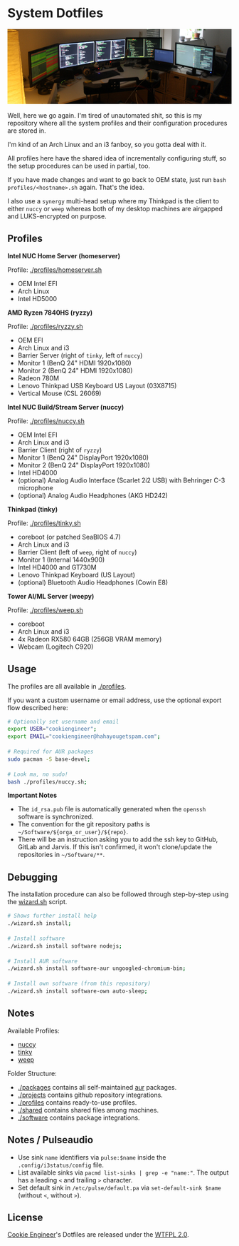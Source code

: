 
# System Dotfiles

![Camera Picture](./README.jpg)

Well, here we go again. I'm tired of unautomated shit, so this
is my repository where all the system profiles and their
configuration procedures are stored in.

I'm kind of an Arch Linux and an i3 fanboy, so you gotta deal
with it.

All profiles here have the shared idea of incrementally configuring
stuff, so the setup procedures can be used in partial, too.

If you have made changes and want to go back to OEM state,
just run `bash profiles/<hostname>.sh` again. That's the idea.

I also use a `synergy` multi-head setup where my Thinkpad is
the client to either `nuccy` or `weep` whereas both of my
desktop machines are airgapped and LUKS-encrypted on purpose.


## Profiles

**Intel NUC Home Server (homeserver)**

Profile: [./profiles/homeserver.sh](./profiles/homeserver.sh)

- OEM Intel EFI
- Arch Linux
- Intel HD5000

**AMD Ryzen 7840HS (ryzzy)**

Profile: [./profiles/ryzzy.sh](./profiles/ryzzy.sh)

- OEM EFI
- Arch Linux and i3
- Barrier Server (right of `tinky`, left of `nuccy`)
- Monitor 1 (BenQ 24" HDMI 1920x1080)
- Monitor 2 (BenQ 24" HDMI 1920x1080)
- Radeon 780M
- Lenovo Thinkpad USB Keyboard US Layout (03X8715)
- Vertical Mouse (CSL 26069)

**Intel NUC Build/Stream Server (nuccy)**

Profile: [./profiles/nuccy.sh](./profiles/nuccy.sh)

- OEM Intel EFI
- Arch Linux and i3
- Barrier Client (right of `ryzzy`)
- Monitor 1 (BenQ 24" DisplayPort 1920x1080)
- Monitor 2 (BenQ 24" DisplayPort 1920x1080)
- Intel HD4000
- (optional) Analog Audio Interface (Scarlet 2i2 USB) with Behringer C-3 microphone
- (optional) Analog Audio Headphones (AKG HD242)

**Thinkpad (tinky)**

Profile: [./profiles/tinky.sh](./profiles/tinky.sh)

- coreboot (or patched SeaBIOS 4.7)
- Arch Linux and i3
- Barrier Client (left of `weep`, right of `nuccy`)
- Monitor 1 (Internal 1440x900)
- Intel HD4000 and GT730M
- Lenovo Thinkpad Keyboard (US Layout)
- (optional) Bluetooth Audio Headphones (Cowin E8)

**Tower AI/ML Server (weepy)**

Profile: [./profiles/weep.sh](./profiles/weep.sh)

- coreboot
- Arch Linux and i3
- 4x Radeon RX580 64GB (256GB VRAM memory)
- Webcam (Logitech C920)


## Usage

The profiles are all available in [./profiles](./profiles).

If you want a custom username or email address, use the
optional export flow described here:

```bash
# Optionally set username and email
export USER="cookiengineer";
export EMAIL="cookiengineer@hahayougetspam.com";

# Required for AUR packages
sudo pacman -S base-devel;

# Look ma, no sudo!
bash ./profiles/nuccy.sh;
```

**Important Notes**

- The `id_rsa.pub` file is automatically generated when the `openssh` software is synchronized.
- The convention for the git repository paths is `~/Software/${orga_or_user}/${repo}`.
- There will be an instruction asking you to add the ssh key to GitHub, GitLab and Jarvis.
  If this isn't confirmed, it won't clone/update the repositories in `~/Software/**`.


## Debugging

The installation procedure can also be followed through
step-by-step using the [wizard.sh](./wizard.sh) script.

```bash
# Shows further install help
./wizard.sh install;

# Install software
./wizard.sh install software nodejs;

# Install AUR software
./wizard.sh install software-aur ungoogled-chromium-bin;

# Install own software (from this repository)
./wizard.sh install software-own auto-sleep;
```


## Notes

Available Profiles:

- [nuccy](./profiles/nuccy.sh)
- [tinky](./profiles/tinky.sh)
- [weep](./profiles/weep.sh)

Folder Structure:

- [./packages](./packages) contains all self-maintained [aur](https://aur.archlinux.org) packages.
- [./projects](./projects) contains github repository integrations.
- [./profiles](./profiles) contains ready-to-use profiles.
- [./shared](./shared) contains shared files among machines.
- [./software](./software) contains package integrations.


## Notes / Pulseaudio

- Use sink `name` identifiers via `pulse:$name` inside the `.config/i3status/config` file.
- List available sinks via `pacmd list-sinks | grep -e "name:"`. The output has a leading `<` and trailing `>` character.
- Set default sink in `/etc/pulse/default.pa` via `set-default-sink $name` (without `<`, without `>`).


## License

[Cookie Engineer](https://github.com/cookiengineer)'s Dotfiles are released under the [WTFPL 2.0](./LICENSE_WTFPL.txt).

